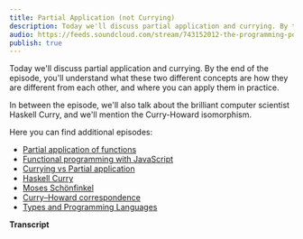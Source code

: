 ```yaml
---
title: Partial Application (not Currying)
description: Today we'll discuss partial application and currying. By the end of the episode, you'll understand what these two different concepts are how they are different from each other, and where you can apply them in practice. In between the episode, we'll also talk about the brilliant computer scientist Haskell Curry, and we'll mention the Curry-Howard isomorphism.
audio: https://feeds.soundcloud.com/stream/743152012-the-programming-podcast-episode-3-partial-application-not-currying.mp3
publish: true
---
```


Today we'll discuss partial application and currying. By the end of the episode, you'll understand what these two different concepts are how they are different from each other, and where you can apply them in practice.

In between the episode, we'll also talk about the brilliant computer scientist Haskell Curry, and we'll mention the Curry-Howard isomorphism.

Here you can find additional episodes:

- [Partial application of functions](https://hackernoon.com/partial-application-of-functions-dbe7d9b80760)
- [Functional programming with JavaScript](https://blog.mgechev.com/2013/01/21/functional-programming-with-javascript/)
- [Currying vs Partial application](https://towardsdatascience.com/javascript-currying-vs-partial-application-4db5b2442be8)
- [Haskell Curry](https://en.wikipedia.org/wiki/Haskell_Curry)
- [Moses Schönfinkel](https://en.wikipedia.org/wiki/Moses_Sch%C3%B6nfinkel)
- [Curry–Howard correspondence](https://en.wikipedia.org/wiki/Curry%E2%80%93Howard_correspondence)
- [Types and Programming Languages](https://www.cis.upenn.edu/~bcpierce/tapl/)

**Transcript**




